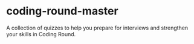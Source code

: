 # coding-round-master
A collection of quizzes to help you prepare for interviews and strengthen your skills in Coding Round.
